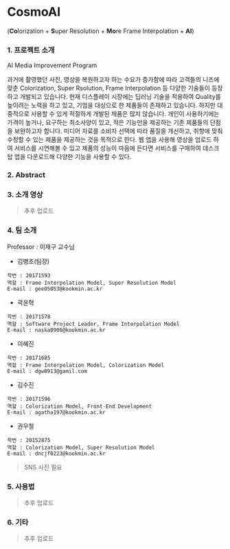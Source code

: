 # CosmoAI  
(**Co**lorization + **S**uper Resolution + **Mo**re Frame Interpolation + **AI**)

### 1. 프로젝트 소개

AI Media Improvement Program

과거에 촬영했던 사진, 영상을 복원하고자 하는 수요가 증가함에 따라 고객들의 니즈에 맞춘 Colorization, Super Rsolution, Frame Interpolation 등 다양한 기술들이 등장하고 개발되고 있습니다. 현재 디스플레이 시장에는 딥러닝 기술을 적용하여 Quality를 높이려는 노력을 하고 있고, 기업을 대상으로 한 제품들이 존재하고 있습니다. 하지만 대중적으로 사용할 수 있게 적절하게 개발된 제품은 많지 않습니다. 개인이 사용하기에는 가격이 높거나, 요구하는 최소사양이 있고, 적은 기능만을 제공하는 기존 제품들의 단점을 보완하고자 합니다. 미디어 자료를 소비자 선택에 따라 품질을 개선하고, 취향에 맞춰 수정할 수 있는 제품을 제공하는 것을 목적으로 한다. 웹 앱을 사용해 영상을 업로드 하여 서비스를 시연해볼 수 있고 제품의 성능이 마음에 든다면 서비스를 구매하여 데스크탑 앱을 다운로드해 다양한 기능을 사용할 수 있다.

### 2. Abstract

### 3. 소개 영상

> 추후 업로드

### 4. 팀 소개

Professor : 이재구 교수님

* 김병조(팀장)  
```
학번 : 20171593  
역할 : Frame Interpolation Model, Super Resolution Model  
E-mail : gee05053@kookmin.ac.kr
```

* 곽윤혁  
```
학번 : 20171578  
역할 : Software Project Leader, Frame Interpolation Model  
E-mail : naska0906@kookmin.ac.kr
```

* 이혜진  
```
학번 : 20171685  
역할 : Frame Interpolation Model, Colorization Model  
E-mail : dgw0913@gamil.com
```

* 김수진  
```
학번 : 20171596  
역할 : Colorization Model, Front-End Development  
E-mail : agatha197@kookmin.ac.kr
```

* 권우철  
```
학번 : 20152875  
역할 : Colorization Model, Super Resolution Model  
E-mail : dncjf0223@kookmin.ac.kr
```


>  SNS 사진 필요

### 5. 사용법

> 추후 업로드

### 6. 기타

> 추후 업로드
